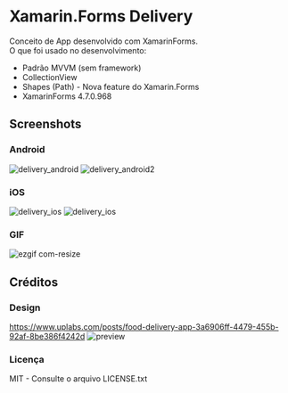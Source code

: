 # Xamarin.Forms Delivery
Conceito de App desenvolvido com XamarinForms. </br>
O que foi usado no desenvolvimento:
- Padrão MVVM (sem framework)
- CollectionView
- Shapes (Path) - Nova feature do Xamarin.Forms
- XamarinForms 4.7.0.968

## Screenshots
### Android
![delivery_android](https://user-images.githubusercontent.com/11803107/85937329-d5f0db80-b8d8-11ea-97e4-2ae6b0468010.jpg)
![delivery_android2](https://user-images.githubusercontent.com/11803107/85937333-e0ab7080-b8d8-11ea-97e8-0367bd120520.jpg)

### iOS
![delivery_ios](https://user-images.githubusercontent.com/11803107/85948531-c6e54a00-b927-11ea-84ef-378564ca4cfd.jpg)
![delivery_ios](https://user-images.githubusercontent.com/11803107/85948215-f5fabc00-b925-11ea-928c-0bf4fb71cde4.jpg)

### GIF
![ezgif com-resize](https://user-images.githubusercontent.com/11803107/85937386-50216000-b8d9-11ea-8fd7-dee26037f6a0.gif)

## Créditos
### Design
https://www.uplabs.com/posts/food-delivery-app-3a6906ff-4479-455b-92af-8be386f4242d
![preview](https://user-images.githubusercontent.com/11803107/85937404-8e1e8400-b8d9-11ea-8f96-2eaeb185347c.png)

### Licença
MIT - Consulte o arquivo LICENSE.txt
